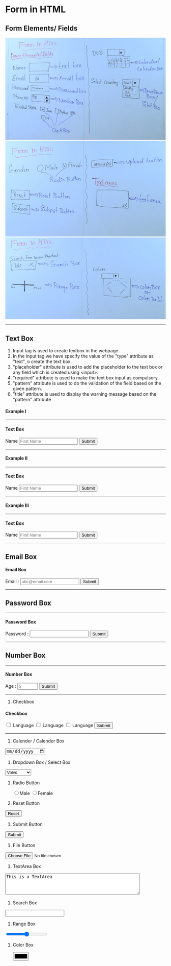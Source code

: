 # Form in HTML

## Form Elements/ Fields

![](Form%20Elements.PNG)
![](Form%20Elements2.PNG)
![](Form%20Elements3.PNG)

---

## Text Box

1.  Input tag is used to create textbox in the webpage.
1.  In the input tag we have specify the value of the "type" attribute as "text", o create the text box.
1.  "placeholder" attribute is used to add the placeholder to the text box or any field which is created using \<input>.
1.  "required" attribute is used to make the text box input as compulsory.
1.  "pattern" attribute is used to do the validation of the field based on the given pattern.
1.  "title" attribute is used to display the warning message based on the "pattern" attribute

#### Example I

---

<form>
   <h4>Text Box</h4>
   <label>Name</label>
   <input type="text" placeholder="First Name">
   <input type="submit">
</form>

---

#### Example II

---

<form>
   <h4>Text Box</h4>
   <label>Name</label>
   <input 
   type="text" 
   placeholder="First Name" 
   required 
   >
   <input type="submit">
</form>

---

#### Example III

---

<form>
   <h4>Text Box</h4>
   <label>Name</label>
   <input 
   type="text" 
   placeholder="First Name" 
   required 
   pattern="[a-zA-Z]{5,13}"
   >
   <input type="submit">
</form>

---

## Email Box

<form>
   <h4>Email Box</h4>
   <label>Email : </label>
   <input 
   type="email" 
   placeholder="abc@email.com" 
   required
   >
   <input type="submit">
</form>

---

## Password Box

---

<form>
   <h4>Password Box</h4>
   <label>Password : </label>
   <input 
   type="password" 
   placeholder="" 
   required
   >
   <input type="submit">
</form>

---

## Number Box

---

<form>
   <h4>Number Box</h4>
   <label>Age : </label>
   <input type="number"  min="1" max="100" placeholder="5">
   <input type="submit">
</form>

---

1. Checkbox

<form>
   <h4>Checkbox</h4>
   <input type="Checkbox">
   <label>Language</label>
   <input type="Checkbox">
   <label>Language</label>
   <input type="Checkbox">
   <label>Language</label>
   <input type="submit">
</form>

---

1. Calender / Calender Box

<input type="date">

1. Dropdown Box / Select Box

<select name="cars" id="cars" >
<option value="volvo">Volvo</option>
<option value="saab">Saab</option>
<option value="mercedes">Mercedes</option>
<option value="audi">Audi</option>
</select>

1. Radio Button

   <input type="radio"><label>Male</label>
   <input type="radio"><label>Female</label>

1. Reset Button

<input type="reset">

1. Submit Button

<input type="submit">

1. File Button

<input type="file">

1. TextArea Box

<textarea rows="4" cols="50">
This is a TextArea
</textarea>

1. Search Box

<input type="search">

1. Range Box

<input type="range" max="200" min="10">

1. Color Box

   <input type="color" >

